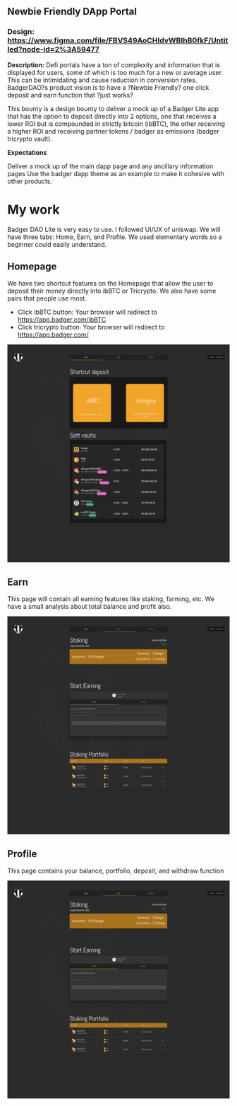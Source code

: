 ## Newbie Friendly DApp Portal

### Design: https://www.figma.com/file/FBVS49AoCHIdvWBIhB0fkF/Untitled?node-id=2%3A59477
<b>Description:</b> Defi portals have a ton of complexity and information that is displayed for users, some of which is too much for a new or average user. This can be intimidating and cause reduction in conversion rates. BadgerDAO?s product vision is to have a ?Newbie Friendly? one click deposit and earn function that ?just works?

This bounty is a design bounty to deliver a mock up of a Badger Lite app that has the option to deposit directly into 2 options, one that receives a lower ROI but is compounded in strictly bitcoin (ibBTC), the other receiving a higher ROI and receiving partner tokens / badger as emissions (badger tricrypto vault).

<b>Expectations</b>

Deliver a mock up of the main dapp page and any ancillary information pages
Use the badger dapp theme as an example to make it cohesive with other products.



# My work
Badger DAO Lite is very easy to use. I followed UI/UX of uniswap. We will have three tabs: Home, Earn, and Profile. We used elementary words so a beginner could easily understand. 


## Homepage
We have two shortcut features on the Homepage that allow the user to deposit their money directly into ibBTC or Tricrypto. We also have some pairs that people use most.

- Click ibBTC button: Your browser will redirect to https://app.badger.com/ibBTC
- Click tricrypto button: Your browser will redirect to https://app.badger.com/

![](/images/homepage.png)

## Earn
This page will contain all earning features like staking, farming, etc. We have a small analysis about total balance and profit also.

![](/images/earning.png)

## Profile
This page contains your balance, portfolio, deposit, and withdraw function

![](/images/earning.png) 
